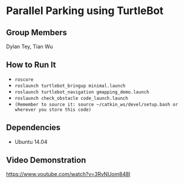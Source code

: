 # Parallel Parking using TurtleBot

## Group Members
Dylan Tey, Tian Wu

## How to Run It
- `roscore`
- `roslaunch turtlebot_bringup minimal.launch`
- `roslaunch turtlebot_navigation gmapping_demo.launch`
- `roslaunch check_obstacle code_launch.launch`
- `(Remember to source it: source ~/catkin_ws/devel/setup.bash or wherever you store this code)` 

## Dependencies
- Ubuntu 14.04

## Video Demonstration
https://www.youtube.com/watch?v=3RvNUom848I
